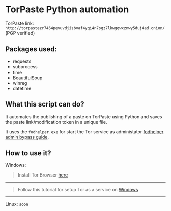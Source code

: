 # TorPaste Python automation

  TorPaste link: `http://torpastezr7464pevuvdjisbvaf4yqi4n7sgz7lkwgqwxznwy5duj4ad.onion/` (PGP verified)
  
## Packages used:
  - requests
  - subprocess
  - time
  - BeautifulSoup
  - winreg
  - datetime
  
## What this script can do?
  It automates the publishing of a paste on TorPaste using Python and saves the paste link/modification token in a unique file.
  
  It uses the `fodhelper.exe` for start the Tor service as administator [fodhelper admin bypass guide](https://pentestlab.blog/2017/06/07/uac-bypass-fodhelper/).
  
## How to use it?
Windows: 
>Install Tor Browser [here](https://www.torproject.org/download/)
---
>Follow this tutorial for setup Tor as a service on [Windows](https://docs.start9.com/misc-guides/tor-os/windows.html)
---
Linux: `soon`


